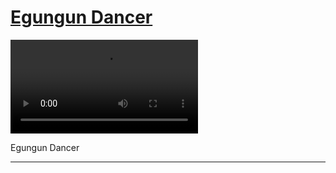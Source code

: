 # [Egungun Dancer](http://artsmia.github.io/griot/#/stories/367)

<video src='http://cdn.dx.artsmia.org/videos/engungun.mp4'></video>

<p>Egungun Dancer</p>

---
